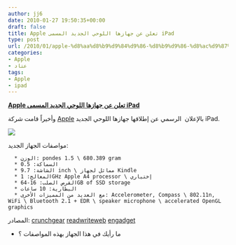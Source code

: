 ```yaml
---
author: jj6
date: 2010-01-27 19:50:35+00:00
draft: false
title: Apple تعلن عن جهازها اللوحي الجديد المسمى iPad
type: post
url: /2010/01/apple-%d8%aa%d8%b9%d9%84%d9%86-%d8%b9%d9%86-%d8%ac%d9%87%d8%a7%d8%b2%d9%87%d8%a7-%d8%a7%d9%84%d9%84%d9%88%d8%ad%d9%8a-%d8%a7%d9%84%d8%ac%d8%af%d9%8a%d8%af-%d8%a7%d9%84%d9%85%d8%b3%d9%85%d9%89-ipad/
categories:
- Apple
- عتاد
tags:
- Apple
- ipad
---
```


[**Apple تعلن عن جهازها اللوحي الجديد المسمى iPad**](http://www.it-scoop.com/2010/01/apple-%d8%aa%d8%b9%d9%84%d9%86-%d8%b9%d9%86-%d8%ac%d9%87%d8%a7%d8%b2%d9%87%d8%a7-%d8%a7%d9%84%d9%84%d9%88%d8%ad%d9%8a-%d8%a7%d9%84%d8%ac%d8%af%d9%8a%d8%af-%d8%a7%d9%84%d9%85%d8%b3%d9%85%d9%89-ipad/)


وأخيراً قامت شركة [Apple](http://www.apple.com) بالإعلان  الرسمي عن إطلاقها جهازها اللوحي الجديد iPad.

[![](http://www.it-scoop.com/wp-content/uploads/2010/01/iPadConcept.jpg)
](http://www.it-scoop.com/2010/01/apple-%d8%aa%d8%b9%d9%84%d9%86-%d8%b9%d9%86-%d8%ac%d9%87%d8%a7%d8%b2%d9%87%d8%a7-%d8%a7%d9%84%d9%84%d9%88%d8%ad%d9%8a-%d8%a7%d9%84%d8%ac%d8%af%d9%8a%d8%af-%d8%a7%d9%84%d9%85%d8%b3%d9%85%d9%89-ipad/)

مواصفات الجهاز الجديد:



	  * الوزن: pondes 1.5 \ 680.389 gram
	  * السماكة: 0.5
	  * الشاشة: 9.7 inch \ مماثل لجهاز Kindle
	  * المعالج: 1GHz Apple A4 processor \ إختياري
	  * القرص الصلب: 16-64GB of SSD storage
	  * البطارية: 10 ساعات
	  * مع العديد من المميزات الأخرى: Accelerometer, Compass \ 802.11n, WiFi \ Bluetooth 2.1 + EDR \ speaker microphone \ accelerated OpenGL graphics

المصادر: [crunchgear](http://www.crunchgear.com/2010/01/27/apple-unveils-the-ipad-at-last/) [readwriteweb](http://www.readwriteweb.com/archives/apple_announces.php) [engadget](http://www.engadget.com/2010/01/27/live-from-the-apple-tablet-latest-creation-event/1)

- ما رأيك في هذا الجهاز بهذه المواصفات ؟

